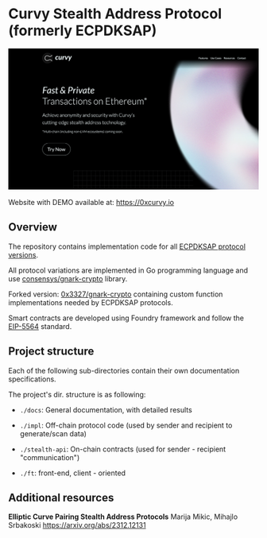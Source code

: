 # Curvy Stealth Address Protocol (formerly ECPDKSAP)

![](./docs/assets/demo-banner.png)

Website with DEMO available at: https://0xcurvy.io

## Overview

The repository contains implementation code for all [ECPDKSAP protocol versions](./docs).

All protocol variations are implemented in Go programming language and use [consensys/gnark-crypto](https://github.com/Consensys/gnark-crypto) library.

Forked version: [0x3327/gnark-crypto](https://github.com/0x3327/gnark-crypto) containing custom function implementations needed by ECPDKSAP protocols.

Smart contracts are developed using Foundry framework and follow the [EIP-5564](https://eips.ethereum.org/EIPS/eip-5564) standard.

## Project structure

Each of the following sub-directories contain their own documentation specifications.

The project's dir. structure is as following:

- `./docs`:  General documentation, with detailed results

- `./impl`: Off-chain protocol code (used by sender and recipient to generate/scan data)
- `./stealth-api`: On-chain contracts (used for sender - recipient "communication")
- `./ft`: front-end, client - oriented

## Additional resources



 **Elliptic Curve Pairing Stealth Address Protocols**
Marija Mikic, Mihajlo Srbakoski https://arxiv.org/abs/2312.12131
